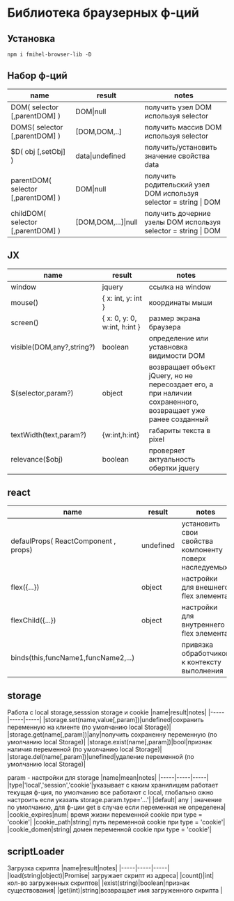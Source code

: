 # Библиотека браузерных ф-ций 
## Установка
`npm i fmihel-browser-lib -D`
## Набор ф-ций 
|name|result|notes|
|-----|-----|-----|
|DOM( selector [,parentDOM] )|DOM\|null| получить узел DOM используя selector |
|DOMS( selector [,parentDOM] )|[DOM,DOM,..]| получить массив DOM используя selector|
|$D( obj [,setObj] )|data\|undefined| получить/установить значение свойства data|
|parentDOM( selector [,parentDOM] )|DOM\|null| получить родительский узел DOM используя selector = string \| DOM |
|childDOM( selector [,parentDOM] )|[DOM,DOM,...]\|null| получить дочерние узелы DOM используя selector = string \| DOM |

## JX
|name|result|notes|
|-----|-----|-----|
|window|jquery| ссылка на window |
|mouse()|{ x: int, y: int }| координаты мыши|
|screen()|{ x: 0, y: 0, w:int, h:int }| размер экрана браузера|
|visible(DOM,any?,string?)|boolean| определение или уставновка видимости DOM|
|$(selector,param?)|object| возвращает объект jQuery, но не пересоздает его, а при наличии сохраненного, возвращает уже ранее созданный|
|textWidth(text,param?)|{w:int,h:int}| габариты текста в pixel|
|relevance($obj)|boolean| проверяет актуальность обертки jquery|



## react
|name|result|notes|
|-----|-----|-----|
|defaulProps( ReactComponent , props)|undefined| установить свои свойства компоненту поверх наследуемых|
|flex({...})|object|настройки для внешнего flex элемента|
|flexChild({...})|object|настройки для внутреннего flex элемента|
|binds(this,funcName1,funcName2,...)||привязка обработчиков к контексту выполнения|


## storage
Работа с local storage,sesssion storage и cookie
|name|result|notes|
|-----|-----|-----|
|storage.set(name,value[,param])|undefined|сохранить переменную на клиенте (по умолчанию local Storage)|
|storage.get(name[,param])|any|получить сохраненну переменную  (по умолчанию local Storage)|
|storage.exist(name[,param])|bool|признак наличия переменной  (по умолчанию local Storage)|
|storage.del(name[,param])|unefined|удаление переменной  (по умолчанию local Storage)|

param - настройки для storage
|name|mean|notes|
|-----|-----|-----|
|type|'local','session','cookie'|указывает с каким хранилищем работает текущая ф-ция, по умолчанию все работают с local, глобально ожно настроить если указать storage.param.type='...'|
|default| any | значение по умолчанию, для ф-ции get в случае если переменная не определена|
|cookie_expires|num| время жизни переменной cookie при type = 'cookie'|
|cookie_path|string| путь переменной cookie при type = 'cookie'|
|cookie_domen|string| домен переменной cookie при type = 'cookie'|

## scriptLoader
Загрузка скрипта
|name|result|notes|
|-----|-----|-----|
|load(string\|object)|Promise| загружает скрипт из адреса|
|count()|int|кол-во загруженных скриптов|
|exist(string)|boolean|признак существования|
|get(int)|string|возвращает имя загруженного скрипта |

